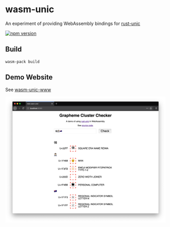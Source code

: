 # wasm-unic
An experiment of providing WebAssembly bindings for [rust-unic](https://github.com/open-i18n/rust-unic)

[![npm version](https://badge.fury.io/js/wasm-unic.svg)](https://badge.fury.io/js/wasm-unic)

## Build

```
wasm-pack build
```

## Demo Website

See [wasm-unic-www](https://github.com/eyeplum/wasm-unic-www)

![](./screenshots/sample-screenshot.png)
